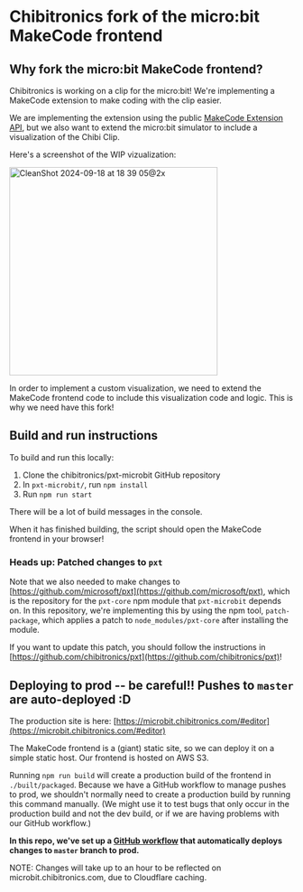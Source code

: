 # Chibitronics fork of the micro:bit MakeCode frontend

## Why fork the micro:bit MakeCode frontend?
Chibitronics is working on a clip for the micro:bit! We're implementing a MakeCode extension to make coding with the clip easier.

We are implementing the extension using the public [MakeCode Extension API](https://makecode.com/extensions/getting-started), but we also want to extend the micro:bit simulator to include a visualization of the Chibi Clip.

Here's a screenshot of the WIP vizualization:

<img width="369" alt="CleanShot 2024-09-18 at 18 39 05@2x" src="https://github.com/user-attachments/assets/c9e351d4-3a86-4ab5-bdaf-dcebc2c9bc5b">

In order to implement a custom visualization, we need to extend the MakeCode frontend code to include this visualization code and logic. This is why we need have this fork!

## Build and run instructions

To build and run this locally:

1. Clone the chibitronics/pxt-microbit GitHub repository
2. In `pxt-microbit/`, run `npm install`
3. Run `npm run start`

There will be a lot of build messages in the console.

When it has finished building, the script should open the MakeCode frontend in your browser!

### Heads up: Patched changes to `pxt`

Note that we also needed to make changes to [https://github.com/microsoft/pxt](https://github.com/microsoft/pxt), which is the repository for the `pxt-core` npm module that `pxt-microbit` depends on. In this repository, we're implementing this by using the npm tool, `patch-package`, which applies a patch to `node_modules/pxt-core` after installing the module.

If you want to update this patch, you should follow the instructions in [https://github.com/chibitronics/pxt](https://github.com/chibitronics/pxt)!

## Deploying to prod -- be careful!! Pushes to `master` are auto-deployed :D

The production site is here: [https://microbit.chibitronics.com/#editor](https://microbit.chibitronics.com/#editor)


The MakeCode frontend is a (giant) static site, so we can deploy it on a simple static host. Our frontend is hosted on AWS S3.

Running `npm run build` will create a production build of the frontend in `./built/packaged`. Because we have a GitHub workflow to manage pushes to prod, we shouldn't normally need to create a production build by running this command manually. (We might use it to test bugs that only occur in the production build and not the dev build, or if we are having problems with our GitHub workflow.)

**In this repo, we've set up a [GitHub workflow](https://github.com/chibitronics/pxt-microbit/blob/master/.github/workflows/main.yml) that automatically deploys changes to `master` branch to prod.** 

NOTE: Changes will take up to an hour to be reflected on microbit.chibitronics.com, due to Cloudflare caching.



